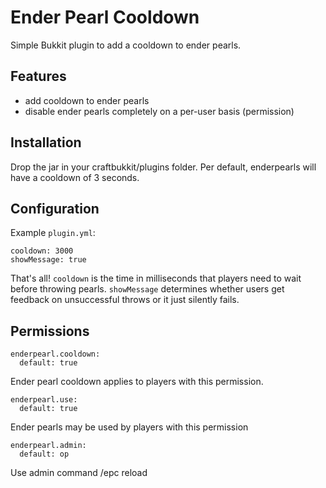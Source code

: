 Ender Pearl Cooldown
====================

Simple Bukkit plugin to add a cooldown to ender pearls.

Features
--------
* add cooldown to ender pearls
* disable ender pearls completely on a per-user basis (permission)

Installation
------------
Drop the jar in your craftbukkit/plugins folder. Per default, enderpearls will have a cooldown of 3 seconds.

Configuration
-------------
Example `plugin.yml`:

    cooldown: 3000
    showMessage: true

That's all! `cooldown` is the time in milliseconds that players need to wait before throwing pearls. `showMessage` determines whether users get feedback on unsuccessful throws or it just silently fails.

Permissions
-----------

    enderpearl.cooldown:
      default: true

Ender pearl cooldown applies to players with this permission.

    enderpearl.use:
      default: true

Ender pearls may be used by players with this permission

    enderpearl.admin:
      default: op

Use admin command /epc reload